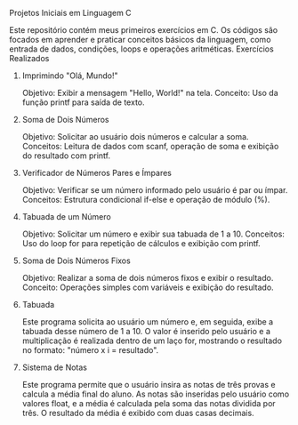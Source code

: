 Projetos Iniciais em Linguagem C

Este repositório contém meus primeiros exercícios em C. Os códigos são focados em aprender e praticar conceitos básicos da linguagem, como entrada de dados, condições, loops e operações aritméticas.
Exercícios Realizados
1. Imprimindo "Olá, Mundo!"

    Objetivo: Exibir a mensagem "Hello, World!" na tela.
    Conceito: Uso da função printf para saída de texto.

2. Soma de Dois Números

    Objetivo: Solicitar ao usuário dois números e calcular a soma.
    Conceitos: Leitura de dados com scanf, operação de soma e exibição do resultado com printf.

3. Verificador de Números Pares e Ímpares

    Objetivo: Verificar se um número informado pelo usuário é par ou ímpar.
    Conceitos: Estrutura condicional if-else e operação de módulo (%).

4. Tabuada de um Número

    Objetivo: Solicitar um número e exibir sua tabuada de 1 a 10.
    Conceitos: Uso do loop for para repetição de cálculos e exibição com printf.

5. Soma de Dois Números Fixos

    Objetivo: Realizar a soma de dois números fixos e exibir o resultado.
    Conceito: Operações simples com variáveis e exibição do resultado.
   
6. Tabuada

    Este programa solicita ao usuário um número e, em seguida, exibe a tabuada desse número de 1 a 10. O valor é inserido pelo usuário e a multiplicação é realizada dentro de um laço        for, mostrando o resultado no formato: "número x i = resultado".

7. Sistema de Notas

    Este programa permite que o usuário insira as notas de três provas e calcula a média final do aluno. As notas são inseridas pelo usuário como valores float, e a média é calculada        pela soma das notas dividida por três. O resultado da média é exibido com duas casas decimais.
